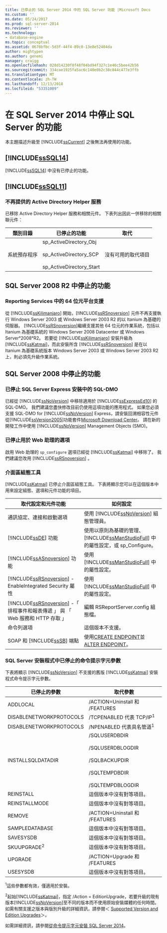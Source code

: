 ```yaml
---
title: 已停止的 SQL Server 2014 中的 SQL Server 功能 |Microsoft Docs
ms.custom: ''
ms.date: 05/24/2017
ms.prod: sql-server-2014
ms.reviewer: ''
ms.technology:
- database-engine
ms.topic: conceptual
ms.assetid: 0678bfbc-5d3f-44f4-89c0-13e8e52404da
author: mightypen
ms.author: genemi
manager: craigg
ms.openlocfilehash: 028d14230f0f48f04bd94f327c1e46c5bee42b56
ms.sourcegitcommit: 334cae1925fa5ac6c140e0b2c38c844c477e3ffb
ms.translationtype: MT
ms.contentlocale: zh-TW
ms.lasthandoff: 12/13/2018
ms.locfileid: "53351009"
---
```

# <a name="discontinued-sql-server-features-in-sql-server-2014"></a>在 SQL Server 2014 中停止 SQL Server 的功能
  本主題描述升級至 [!INCLUDE[ssCurrent](../includes/sscurrent-md.md)] 之後無法再使用的功能。  
  
## <a name="discontinued-features-in-includesssql14includessssql14-mdmd"></a> [!INCLUDE[ssSQL14](../includes/sssql14-md.md)]  
 [!INCLUDE[ssSQL14](../includes/sssql14-md.md)] 中沒有已停止的功能。  
  
## <a name="discontinued-features-in-includesssql11includessssql11-mdmd"></a> [!INCLUDE[ssSQL11](../includes/sssql11-md.md)]  
  
### <a name="discontinued-active-directory-helper-service"></a>不再提供的 Active Directory Helper 服務  
 已移除 Active Directory Helper 服務和相關元件。 下表列出因此一併移除的相關聯元件：  
  
|類別目錄|已停止的功能|取代|  
|--------------|--------------------------|-----------------|  
|系統預存程序|sp_ActiveDirectory_Obj<br /><br /> sp_ActiveDirectory_SCP<br /><br /> sp_ActiveDirectory_Start|沒有可用的取代項目|  
  
## <a name="discontinued-features-in-sql-server-2008-r2"></a>SQL Server 2008 R2 中停止的功能  
  
### <a name="64-bit-platform-support-in-reporting-services"></a>Reporting Services 中的 64 位元平台支援  
 從 [!INCLUDE[ssKilimanjaro](../includes/sskilimanjaro-md.md)] 開始，[!INCLUDE[ssRSnoversion](../includes/ssrsnoversion-md.md)] 元件不再支援執行 Windows Server 2003 或 Windows Server 2003 R2 的以 Itanium 為基礎的伺服器。 [!INCLUDE[ssRSnoversion](../includes/ssrsnoversion-md.md)]繼續支援其他 64 位元的作業系統，包括以 Itanium 為基礎系統的 Windows Server 2008 Datacenter 或 Windows Server°2008°R2。 若要從 [!INCLUDE[ssKilimanjaro](../includes/sskilimanjaro-md.md)] 安裝升級為 [!INCLUDE[ssKatmai](../includes/sskatmai-md.md)]，而此安裝所含 [!INCLUDE[ssRSnoversion](../includes/ssrsnoversion-md.md)] 是在以 Itanium 為基礎系統版本 Windows Server 2003 或 Windows Server 2003 R2 上，則必須先升級作業系統。  
  
## <a name="discontinued-features-in-sql-server-2008"></a>SQL Server 2008 中停止的功能  
  
### <a name="discontinued-sql-dmo-from-sql-server-express-installation"></a>已停止 SQL Server Express 安裝中的 SQL-DMO  
 已經從 [!INCLUDE[ssNoVersion](../includes/ssnoversion-md.md)] 中移除適用於 [!INCLUDE[ssExpressEd10](../includes/ssexpressed10-md.md)] 的 SQL-DMO。 我們建議您盡快修改目前仍使用這項功能的應用程式。 如果您必須支援 SQL-DMO for [!INCLUDE[ssNoVersion](../includes/ssnoversion-md.md)] Express，請安裝回溯相容性元件從[!INCLUDE[ssVersion2005](../includes/ssversion2005-md.md)]功能套件[Microsoft Download Center](https://go.microsoft.com/fwlink/?LinkID=51230)。 請在新的開發工作中使用 [!INCLUDE[ssNoVersion](../includes/ssnoversion-md.md)] Management Objects (SMO)。  
  
### <a name="discontinued-option-for-web-assistant"></a>已停止用於 Web 助理的選項  
 啟用 Web 助理的 `sp_configure` 選項已經從 [!INCLUDE[ssKatmai](../includes/sskatmai-md.md)] 中移除了。 我們建議您改用 [!INCLUDE[ssRSnoversion](../includes/ssrsnoversion-md.md)] 。  
  
### <a name="surface-area-configuration-tool"></a>介面區組態工具  
 [!INCLUDE[ssKatmai](../includes/sskatmai-md.md)] 已停止介面區組態工具。 下表將顯示您可以在這個版本中用來設定組態、選項和元件功能的項目。  
  
|取代設定和元件功能|如何設定|  
|-------------------------------------------------|----------------------|  
|通訊協定、連接和啟動選項|使用 [!INCLUDE[ssNoVersion](../includes/ssnoversion-md.md)] 組態管理員。|  
|[!INCLUDE[ssDE](../includes/ssde-md.md)] 功能|使用以原則為基礎的管理、[!INCLUDE[ssManStudioFull](../includes/ssmanstudiofull-md.md)] 中的屬性設定，或 sp_Configure。|  
|[!INCLUDE[ssASnoversion](../includes/ssasnoversion-md.md)] 功能|使用 [!INCLUDE[ssManStudioFull](../includes/ssmanstudiofull-md.md)] 中的屬性設定。|  
|[!INCLUDE[ssRSnoversion](../includes/ssrsnoversion-md.md)] -EnableIntegrated Security 屬性|使用 [!INCLUDE[ssManStudioFull](../includes/ssmanstudiofull-md.md)] 中的屬性設定。|  
|[!INCLUDE[ssRSnoversion](../includes/ssrsnoversion-md.md)] -「 排程事件和報表傳遞 」 與 「 Web 服務和 HTTP 存取 」|編輯 RSReportServer.config 組態檔。|  
|命令列選項|這個版本不支援。|  
|SOAP 和 [!INCLUDE[ssSB](../includes/sssb-md.md)] 端點|使用[CREATE ENDPOINT](/sql/t-sql/statements/create-endpoint-transact-sql)並[ALTER ENDPOINT](/sql/t-sql/statements/alter-endpoint-transact-sql)。|  
  
### <a name="discontinued-command-prompt-parameters-for-sql-server-setup"></a>SQL Server 安裝程式中已停止的命令提示字元參數  
 下表將顯示 [!INCLUDE[ssNoVersion](../includes/ssnoversion-md.md)] 不支援的舊版 [!INCLUDE[ssKatmai](../includes/sskatmai-md.md)] 安裝程式命令提示字元參數。  
  
|已停止的參數|取代參數|  
|----------------------------|---------------------------|  
|ADDLOCAL|/ACTION=Uninstall 和 /FEATURES|  
|DISABLENETWORKPROTOCOLS|/TCPENABLED 代表 TCP/IP<sup>1</sup>|  
|DISABLENETWORKPROTOCOLS|/NPENABLED 代表具名管道<sup>1</sup>|  
|INSTALLSQLDATADIR|/SQLUSERDBDIR<br /><br /> /SQLUSERDBLOGDIR<br /><br /> /SQLBACKUPDIR<br /><br /> /SQLTEMPDBDIR<br /><br /> /SQLTEMPDBLOGDIR|  
|REINSTALL|這個版本中沒有對等項目。|  
|REINSTALLMODE|這個版本中沒有對等項目。|  
|REMOVE|/ACTION=Uninstall 和 /FEATURES|  
|SAMPLEDATABASE|這個版本中沒有對等項目。|  
|SAVESYSDB|這個版本中沒有對等項目。|  
|SKUUPGRADE<sup>2</sup>|這個版本中沒有對等項目。|  
|UPGRADE|/ACTION=Upgrade 和 /FEATURES|  
|USESYSDB|這個版本中沒有對等項目。|  
  
 <sup>1</sup>這些參數都有效，僅適用於安裝。  
  
 <sup>2</sup>起始[!INCLUDE[ssKatmai](../includes/sskatmai-md.md)]，指定 /Action = EditionUpgrade，若要升級的現有版本[!INCLUDE[ssNoVersion](../includes/ssnoversion-md.md)]至不同的版本而不使用原始安裝媒體的任何時間。 如需有關支援之版本與版別升級的詳細資訊，請參閱＜ [Supported Version and Edition Upgrades](../database-engine/install-windows/supported-version-and-edition-upgrades.md)＞。  
  
 如需詳細資訊，請參閱[從命令提示字元安裝 SQL Server 2014](../database-engine/install-windows/install-sql-server-from-the-command-prompt.md)。  
  
  
